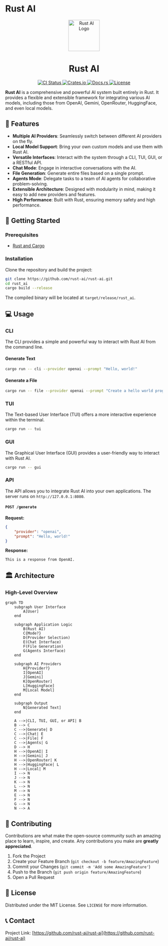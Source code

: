 # Rust AI

<p align="center">
  <img src="https://www.rust-lang.org/static/images/rust-logo-512x512.png" width="100" alt="Rust AI Logo">
</p>

<h1 align="center">Rust AI</h1>

<p align="center">
    <a href="https://github.com/rust-ai/rust-ai/actions">
        <img src="https://github.com/rust-ai/rust-ai/workflows/CI/badge.svg" alt="CI Status">
    </a>
    <a href="https://crates.io/crates/rust-ai">
        <img src="https://img.shields.io/crates/v/rust-ai.svg" alt="Crates.io">
    </a>
    <a href="https://docs.rs/rust-ai">
        <img src="https://docs.rs/rust-ai/badge.svg" alt="Docs.rs">
    </a>
    <a href="https://github.com/rust-ai/rust-ai/blob/main/LICENSE">
        <img src="https://img.shields.io/badge/license-MIT-blue.svg" alt="License">
    </a>
</p>

**Rust AI** is a comprehensive and powerful AI system built entirely in Rust. It provides a flexible and extensible framework for integrating various AI models, including those from OpenAI, Gemini, OpenRouter, HuggingFace, and even local models.

## 🌟 Features

*   **Multiple AI Providers**: Seamlessly switch between different AI providers on the fly.
*   **Local Model Support**: Bring your own custom models and use them with Rust AI.
*   **Versatile Interfaces**: Interact with the system through a CLI, TUI, GUI, or a RESTful API.
*   **Chat Mode**: Engage in interactive conversations with the AI.
*   **File Generation**: Generate entire files based on a single prompt.
*   **Agents Mode**: Delegate tasks to a team of AI agents for collaborative problem-solving.
*   **Extensible Architecture**: Designed with modularity in mind, making it easy to add new providers and features.
*   **High Performance**: Built with Rust, ensuring memory safety and high performance.

## 🚀 Getting Started

### Prerequisites

*   [Rust and Cargo](https://rustup.rs/)

### Installation

Clone the repository and build the project:

```bash
git clone https://github.com/rust-ai/rust-ai.git
cd rust_ai
cargo build --release
```

The compiled binary will be located at `target/release/rust_ai`.

## 💻 Usage

### CLI

The CLI provides a simple and powerful way to interact with Rust AI from the command line.

#### Generate Text

```bash
cargo run -- cli --provider openai --prompt "Hello, world!"
```

#### Generate a File

```bash
cargo run -- file --provider openai --prompt "Create a hello world program in Python" --output hello.py
```

### TUI

The Text-based User Interface (TUI) offers a more interactive experience within the terminal.

```bash
cargo run -- tui
```

### GUI

The Graphical User Interface (GUI) provides a user-friendly way to interact with Rust AI.

```bash
cargo run -- gui
```

### API

The API allows you to integrate Rust AI into your own applications. The server runs on `http://127.0.0.1:8080`.

#### `POST /generate`

**Request:**

```json
{
    "provider": "openai",
    "prompt": "Hello, world!"
}
```

**Response:**

```
This is a response from OpenAI.
```

## 🏛️ Architecture

### High-Level Overview

```mermaid
graph TD
    subgraph User Interface
        A[User]
    end

    subgraph Application Logic
        B(Rust AI)
        C{Mode?}
        D(Provider Selection)
        E(Chat Interface)
        F(File Generation)
        G(Agents Interface)
    end

    subgraph AI Providers
        H{Provider?}
        I[OpenAI]
        J[Gemini]
        K[OpenRouter]
        L[HuggingFace]
        M[Local Model]
    end

    subgraph Output
        N[Generated Text]
    end

    A -->|CLI, TUI, GUI, or API| B
    B --> C
    C -->|Generate| D
    C -->|Chat| E
    C -->|File| F
    C -->|Agents| G
    D --> H
    H -->|OpenAI| I
    H -->|Gemini| J
    H -->|OpenRouter| K
    H -->|HuggingFace| L
    H -->|Local| M
    I --> N
    J --> N
    K --> N
    L --> N
    M --> N
    E --> N
    F --> N
    G --> N
    N --> A
```

## 🤝 Contributing

Contributions are what make the open-source community such an amazing place to learn, inspire, and create. Any contributions you make are **greatly appreciated**.

1.  Fork the Project
2.  Create your Feature Branch (`git checkout -b feature/AmazingFeature`)
3.  Commit your Changes (`git commit -m 'Add some AmazingFeature'`)
4.  Push to the Branch (`git push origin feature/AmazingFeature`)
5.  Open a Pull Request

## 📜 License

Distributed under the MIT License. See `LICENSE` for more information.

## 📞 Contact

Project Link: [https://github.com/rust-ai/rust-ai](https://github.com/rust-ai/rust-ai)
